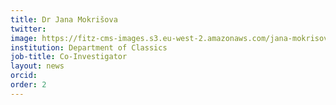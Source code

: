 ```yaml
---
title: Dr Jana Mokrišova
twitter:
image: https://fitz-cms-images.s3.eu-west-2.amazonaws.com/jana-mokrisova.jpg
institution: Department of Classics
job-title: Co-Investigator
layout: news
orcid:
order: 2
---
```


